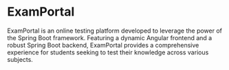 # ExamPortal
ExamPortal is an online testing platform developed to leverage the power of the Spring Boot framework. Featuring a dynamic Angular frontend and a robust Spring Boot backend, ExamPortal provides a comprehensive experience for students seeking to test their knowledge across various subjects.
